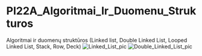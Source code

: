 # PI22A_Algoritmai_Ir_Duomenu_Strukturos
Algoritmai ir duomenų struktūros (Linked list, Double Linked List, Looped Linked List, Stack, Row, Deck)
![Linked_List_pic](https://user-images.githubusercontent.com/78691849/220906517-82f92002-04e9-45f3-8e52-f4a058607695.png)
![Double_Linked_List_pic](https://user-images.githubusercontent.com/78691849/220906539-9a7e4ac3-362a-408e-9df6-83dfb767e5cf.png)
